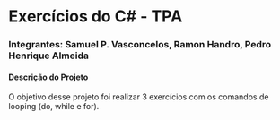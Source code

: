<h1 style="text-decoration="underline";">Exercícios do C# - TPA</h1>
<h3>Integrantes: Samuel P. Vasconcelos, Ramon Handro, Pedro Henrique Almeida</h3>
<h4>Descrição do Projeto</h4>
<p>O objetivo desse projeto foi realizar 3 exercícios com os comandos de looping (do, while e for).</p>
